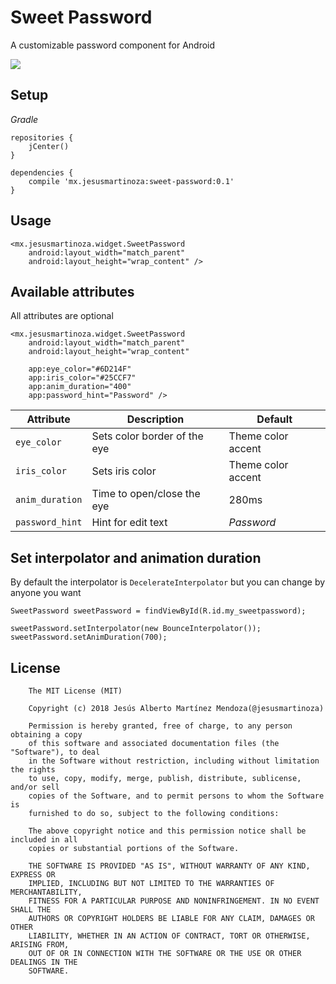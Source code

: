 # Sweet Password
A customizable password component for Android

![](https://raw.githubusercontent.com/jesusmartinoza/sweet-password/master/screenshots/preview.gif)

## Setup
*Gradle*
```
repositories {
    jCenter()
}

dependencies {
    compile 'mx.jesusmartinoza:sweet-password:0.1'
}
```

## Usage
```
<mx.jesusmartinoza.widget.SweetPassword
    android:layout_width="match_parent"
    android:layout_height="wrap_content" />
```

## Available attributes
All attributes are optional
```
<mx.jesusmartinoza.widget.SweetPassword
    android:layout_width="match_parent"
    android:layout_height="wrap_content"

    app:eye_color="#6D214F"
    app:iris_color="#25CCF7"
    app:anim_duration="400"
    app:password_hint="Password" />
```

| Attribute        | Description | Default |
| ------------- |-------------|-------------|
| `eye_color` | Sets color border of the eye  | Theme color accent |
| `iris_color` | Sets iris color  | Theme color accent |
| `anim_duration` | Time to open/close the eye  | 280ms |
| `password_hint` | Hint for edit text | _Password_ |

## Set interpolator and animation duration
By default the interpolator is `DecelerateInterpolator` but you can change by anyone you want

```
SweetPassword sweetPassword = findViewById(R.id.my_sweetpassword);

sweetPassword.setInterpolator(new BounceInterpolator());
sweetPassword.setAnimDuration(700);
```

## License
```
    The MIT License (MIT)

    Copyright (c) 2018 Jesús Alberto Martínez Mendoza(@jesusmartinoza)

    Permission is hereby granted, free of charge, to any person obtaining a copy
    of this software and associated documentation files (the "Software"), to deal
    in the Software without restriction, including without limitation the rights
    to use, copy, modify, merge, publish, distribute, sublicense, and/or sell
    copies of the Software, and to permit persons to whom the Software is
    furnished to do so, subject to the following conditions:

    The above copyright notice and this permission notice shall be included in all
    copies or substantial portions of the Software.

    THE SOFTWARE IS PROVIDED "AS IS", WITHOUT WARRANTY OF ANY KIND, EXPRESS OR
    IMPLIED, INCLUDING BUT NOT LIMITED TO THE WARRANTIES OF MERCHANTABILITY,
    FITNESS FOR A PARTICULAR PURPOSE AND NONINFRINGEMENT. IN NO EVENT SHALL THE
    AUTHORS OR COPYRIGHT HOLDERS BE LIABLE FOR ANY CLAIM, DAMAGES OR OTHER
    LIABILITY, WHETHER IN AN ACTION OF CONTRACT, TORT OR OTHERWISE, ARISING FROM,
    OUT OF OR IN CONNECTION WITH THE SOFTWARE OR THE USE OR OTHER DEALINGS IN THE
    SOFTWARE.

```
